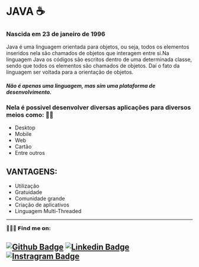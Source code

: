 # JAVA ☕
### Nascida em 23 de janeiro de 1996

 Java é uma linguagem orientada para objetos, ou seja, todos os elementos inseridos nela são chamados de objetos que interagem entre si.Na linguagem Java os códigos são escritos
 dentro de uma determinada classe, sendo que todos os elementos são chamados de objetos. Daí o fato da linguagem ser voltada para a orientação de objetos.
 
 #### *Não é apenas uma linguagem, mas sim uma plataforma de desenvolvimento.*
 
 ### Nela é possivel desenvolver diversas aplicações para diversos meios como: 🧑‍🚀
 
 * Desktop
 * Mobile
 * Web
 * Cartão
 * Entre outros

## **VANTAGENS:**
* Utilização
* Gratuidade
* Comunidade grande
* Criação de aplicativos
* Linguagem Multi-Threaded
 
---
**👩🏽‍💻 𝗙𝗶𝗻𝗱 𝗺𝗲 𝗼𝗻:**

[![Github Badge](https://img.shields.io/badge/-Github-000?style=flat-square&logo=Github&logoColor=white&link=https://github.com/EngMarianaBrito)](https://github.com/EngMarianaBrito)
[![Linkedin Badge](https://img.shields.io/badge/-LinkedIn-blue?style=flat-square&logo=Linkedin&logoColor=white&link=https://www.linkedin.com/in/ʟɪᴀ-ᴍᴀʀɪᴀɴᴀ-b105541a8)](https://www.linkedin.com/in/ʟɪᴀ-ᴍᴀʀɪᴀɴᴀ-b105541a8)
[![Instragram Badge](https://img.shields.io/badge/-Instagram-3f729b?style=flat-square&labelColor=3f729b&logo=Instagram&logoColor=white&link=https://instagram.com/liamarianab.dev?igshid=18z5t37bme6y0)](https://instagram.com/liamarianab.dev?igshid=18z5t37bme6y0)
---
